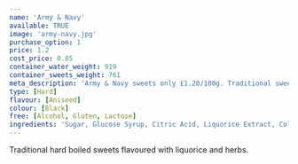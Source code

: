 ```yaml
---
name: 'Army & Navy'
available: TRUE
image: 'army-navy.jpg'
purchase_option: 1
price: 1.2
cost_price: 0.85
container_water_weight: 919
container_sweets_weight: 761
meta_description: 'Army & Navy sweets only £1.20/100g. Traditional sweets and more at Humbugs Confectionery Store. Specialists in satisfying your sweet tooth!'
type: [Hard]
flavour: [Aniseed]
colour: [Black]
free: [Alcohol, Gluten, Lactose]
ingredients: 'Sugar, Glucose Syrup, Citric Acid, Liquorice Extract, Colours: Carbon Black'
---
```

Traditional hard boiled sweets flavoured with liquorice and herbs.